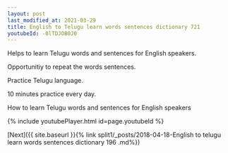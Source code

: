 ```yaml
---
layout: post
last_modified_at: 2021-03-29
title: English to Telugu learn words sentences dictionary 721 
youtubeId: -0lTDJOB0J0
---
```

 
 
Helps to learn Telugu words and sentences for English speakers.

Opportunitiy to repeat the words sentences. 

Practice Telugu language. 
 
10 minutes practice every day. 
 
How to learn Telugu words and sentences for English speakers 
 
{% include youtubePlayer.html id=page.youtubeId %}
 
 
[Next]({{ site.baseurl }}{% link  split1/_posts/2018-04-18-English to telugu learn words sentences dictionary 196 .md%})
 
